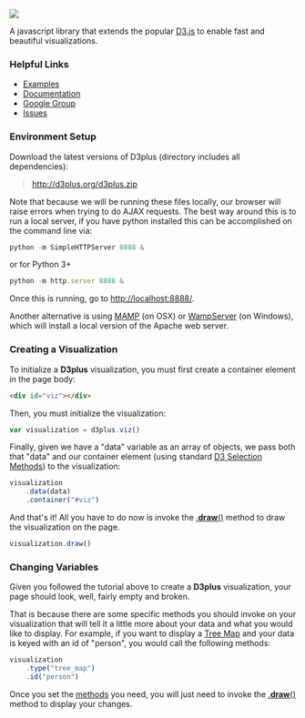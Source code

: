 <a href="http://d3plus.org/"><img src="https://raw.githubusercontent.com/alexandersimoes/d3plus/gh-pages/assets/img/facebook.jpg"></a>

A javascript library that extends the popular [D3.js](http://d3js.org) to enable fast and beautiful visualizations.

### Helpful Links
* [Examples](http://d3plus.org/examples/)
* [Documentation](https://github.com/alexandersimoes/d3plus/wiki)
* [Google Group](https://groups.google.com/forum/#!forum/d3plus)
* [Issues](https://github.com/alexandersimoes/d3plus/issues?state=open)

### Environment Setup

Download the latest versions of D3plus (directory includes all dependencies):

> <http://d3plus.org/d3plus.zip>

Note that because we will be running these files locally, our browser will raise errors when trying to do AJAX requests. The best way around this is to run a local server, if you have python installed this can be accomplished on the command line via:

```js
python -m SimpleHTTPServer 8888 &
```

or for Python 3+

```js
python -m http.server 8888 &
```

Once this is running, go to <http://localhost:8888/>.

Another alternative is using [MAMP](http://www.mamp.info/) (on OSX) or [WampServer](http://www.wampserver.com/) (on Windows), which will install a local version of the Apache web server.

### Creating a Visualization

To initialize a **D3plus** visualization, you must first create a container element in the page body:

```html
<div id="viz"></div> 
```

Then, you must initialize the visualization:

```js
var visualization = d3plus.viz()
```

Finally, given we have a "data" variable as an array of objects, we pass both that "data" and our container element (using standard [D3 Selection Methods](https://github.com/mbostock/d3/wiki/Selections#selecting-elements)) to the visualization:

```js
visualization
	.data(data)
	.container("#viz")
```

And that's it! All you have to do now is invoke the [.**draw**()](Visualization-Methods#draw) method to draw the visualization on the page.

```js
visualization.draw()
```

### Changing Variables
Given you followed the tutorial above to create a **D3plus** visualization, your page should look, well, fairly empty and broken.

That is because there are some specific methods you should invoke on your visualization that will tell it a little more about your data and what you would like to display. For example, if you want to display a [Tree Map](Visualization-Types#tree_map) and your data is keyed with an id of "person", you would call the following methods:

```js
visualization
	.type("tree_map")
	.id("person")
```

Once you set the [methods](Visualization-Methods) you need, you will just need to invoke the [.**draw**()](Visualization-Methods#draw) method to display your changes.
